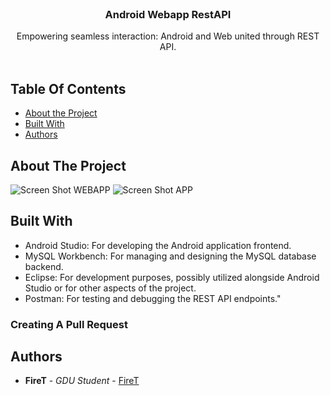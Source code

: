 <br/>
<p align="center">
  <h3 align="center">Android Webapp RestAPI</h3>

  <p align="center">
    Empowering seamless interaction: Android and Web united through REST API.
    <br/>
    <br/>
  </p>
</p>



## Table Of Contents

* [About the Project](#about-the-project)
* [Built With](#built-with)
* [Authors](#authors)

## About The Project

![Screen Shot](https://i.imgur.com/NaF4cDk.png)
WEBAPP
![Screen Shot](https://i.imgur.com/dWoVcaV.png)
APP

## Built With

- Android Studio: For developing the Android application frontend.
- MySQL Workbench: For managing and designing the MySQL database backend.
- Eclipse: For development purposes, possibly utilized alongside Android Studio or for other aspects of the project.
- Postman: For testing and debugging the REST API endpoints."

### Creating A Pull Request



## Authors

* **FireT** - *GDU Student* - [FireT](https://github.com/firetofficial) 
